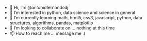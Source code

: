 - 👋 Hi, I’m @antoniofernandodj
- 👀 I’m interested in python, data science and science in general
- 🌱 I’m currently learning math, html5, css3, javascript, python, data structures, algorithms, pandas, matplotlib
- 💞️ I’m looking to collaborate on ... nothing at this time
- 📫 How to reach me ... message me :)

<!---
antoniofernandodj/antoniofernandodj is a ✨ special ✨ repository because its `README.md` (this file) appears on your GitHub profile.
You can click the Preview link to take a look at your changes.
--->
